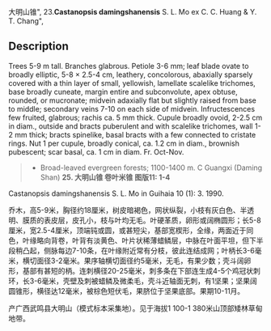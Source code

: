 大明山锥",
23.**Castanopsis damingshanensis** S. L. Mo ex C. C. Huang & Y. T. Chang",

## Description
Trees 5-9 m tall. Branches glabrous. Petiole 3-6 mm; leaf blade ovate to broadly elliptic, 5-8 ×  2.5-4 cm, leathery, concolorous, abaxially sparsely covered with a thin layer of small, yellowish, lamellate scalelike trichomes, base broadly cuneate, margin entire and subconvolute, apex obtuse, rounded, or mucronate; midvein adaxially flat but slightly raised from base to middle; secondary veins 7-10 on each side of midvein. Infructescences few fruited, glabrous; rachis ca. 5 mm thick. Cupule broadly ovoid, 2-2.5 cm in diam., outside and bracts puberulent and with scalelike trichomes, wall 1-2 mm thick; bracts spinelike, basal bracts with a few connected to cristate rings. Nut 1 per cupule, broadly conical, ca. 1.2 cm in diam., brownish pubescent; scar basal, ca. 1 cm in diam. Fr. Oct-Nov.

> *  Broad-leaved evergreen forests; 1100-1400 m. C Guangxi (Daming Shan)
**25. 大明山锥 卷叶米锥 图版11: 1-4**

Castanopsis damingshanensis S. L. Mo in Guihaia 10 (1): 3. 1990.

乔木，高5-9米，胸径约18厘米，树皮暗褐色，网状纵裂，小枝有灰白色、半透明、膜质的表皮层，皮孔小，枝与叶均无毛。叶硬革质，卵形或阔椭圆形；长5-8厘米，宽2.5-4厘米，顶端钝或圆，或甚短尖，基部宽楔形，全缘，两面近于同色，叶缘略向背卷，叶背有淡黄色、叶片状稀薄蜡鳞层，中脉在叶面平坦，但下半段稍凸起，侧脉每边7-10条，在叶缘附近常有分枝，彼此连结成网；叶柄长3-6毫米，横切面径3-2毫米。果序轴横切面径约5毫米，无毛，有果少数；壳斗阔卵形，基部有甚短的柄。连刺横径20-25毫米，刺多条在下部连生成4-5个鸡冠状刺环，长3-6毫米，壳壁及刺被蜡鳞及微柔毛，壳斗近轴面无刺，有1坚果；坚果阔圆锥形，横径达12毫米，被棕色短伏毛，果脐位于坚果底部。果期10-11月。

产广西武鸣县大明山（模式标本采集地）。见于海拔1 100-1 380米山顶部矮林草甸地带。

